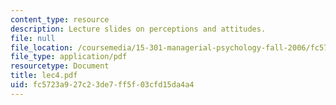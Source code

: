 ```yaml
---
content_type: resource
description: Lecture slides on perceptions and attitudes.
file: null
file_location: /coursemedia/15-301-managerial-psychology-fall-2006/fc5723a927c23de7ff5f03cfd15da4a4_lec4.pdf
file_type: application/pdf
resourcetype: Document
title: lec4.pdf
uid: fc5723a9-27c2-3de7-ff5f-03cfd15da4a4
---
```

